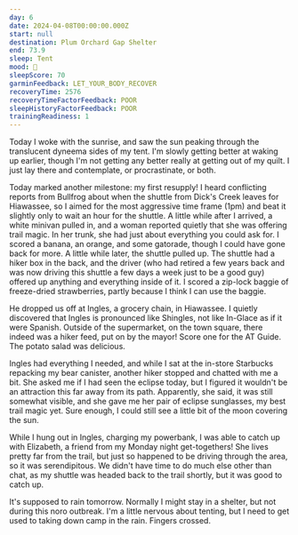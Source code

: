 ```yaml
---
day: 6
date: 2024-04-08T00:00:00.000Z
start: null
destination: Plum Orchard Gap Shelter
end: 73.9
sleep: Tent
mood: 🙂
sleepScore: 70
garminFeedback: LET_YOUR_BODY_RECOVER
recoveryTime: 2576
recoveryTimeFactorFeedback: POOR
sleepHistoryFactorFeedback: POOR
trainingReadiness: 1
---
```

Today I woke with the sunrise, and saw the sun peaking through the translucent dyneema sides of my tent. I'm slowly getting better at waking up earlier, though I'm not getting any better really at getting out of my quilt. I just lay there and contemplate, or procrastinate, or both.

Today marked another milestone: my first resupply! I heard conflicting reports from Bullfrog about when the shuttle from Dick's Creek leaves for Hiawassee, so I aimed for the most aggressive time frame (1pm) and beat it slightly only to wait an hour for the shuttle. A little while after I arrived, a white minivan pulled in, and a woman reported quietly that she was offering trail magic. In her trunk, she had just about everything you could ask for. I scored a banana, an orange, and some gatorade, though I could have gone back for more. A little while later, the shuttle pulled up. The shuttle had a hiker box in the back, and the driver (who had retired a few years back and was now driving this shuttle a few days a week just to be a good guy) offered up anything and everything inside of it. I scored a zip-lock baggie of freeze-dried strawberries, partly because I think I can use the baggie.

He dropped us off at Ingles, a grocery chain, in Hiawassee. I quietly discovered that Ingles is pronounced like Shingles, not like In-Glace as if it were Spanish. Outside of the supermarket, on the town square, there indeed was a hiker feed, put on by the mayor! Score one for the AT Guide. The potato salad was delicious.

Ingles had everything I needed, and while I sat at the in-store Starbucks repacking my bear canister, another hiker stopped and chatted with me a bit. She asked me if I had seen the eclipse today, but I figured it wouldn't be an attraction this far away from its path. Apparently, she said, it was still somewhat visible, and she gave me her pair of eclipse sunglasses, my best trail magic yet. Sure enough, I could still see a little bit of the moon covering the sun.

While I hung out in Ingles, charging my powerbank, I was able to catch up with Elizabeth, a friend from my Monday night get-togethers! She lives pretty far from the trail, but just so happened to be driving through the area, so it was serendipitous. We didn't have time to do much else other than chat, as my shuttle was headed back to the trail shortly, but it was good to catch up.

It's supposed to rain tomorrow. Normally I might stay in a shelter, but not during this noro outbreak. I'm a little nervous about tenting, but I need to get used to taking down camp in the rain. Fingers crossed.
